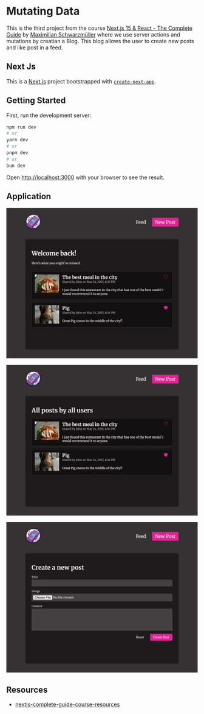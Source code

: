 # Mutating Data

This is the third project from the course [Next.js 15 & React - The Complete Guide](https://www.udemy.com/course/nextjs-react-the-complete-guide) by [Maximilian Schwarzmüller](https://github.com/mschwarzmueller) where we use server actions and mutations by creatian a Blog. This blog allows the user to create new posts and like post in a feed.

## Next Js

This is a [Next.js](https://nextjs.org) project bootstrapped with [`create-next-app`](https://nextjs.org/docs/app/api-reference/cli/create-next-app).

## Getting Started

First, run the development server:

```bash
npm run dev
# or
yarn dev
# or
pnpm dev
# or
bun dev
```

Open [http://localhost:3000](http://localhost:3000) with your browser to see the result.

## Application

![Home page](../images/mutating-data/home.png)

![Feed page](../images/mutating-data/feed.png)

![New Post page](../images/mutating-data/new-post.png)

## Resources

- [nextjs-complete-guide-course-resources](https://github.com/mschwarzmueller/nextjs-complete-guide-course-resources)
